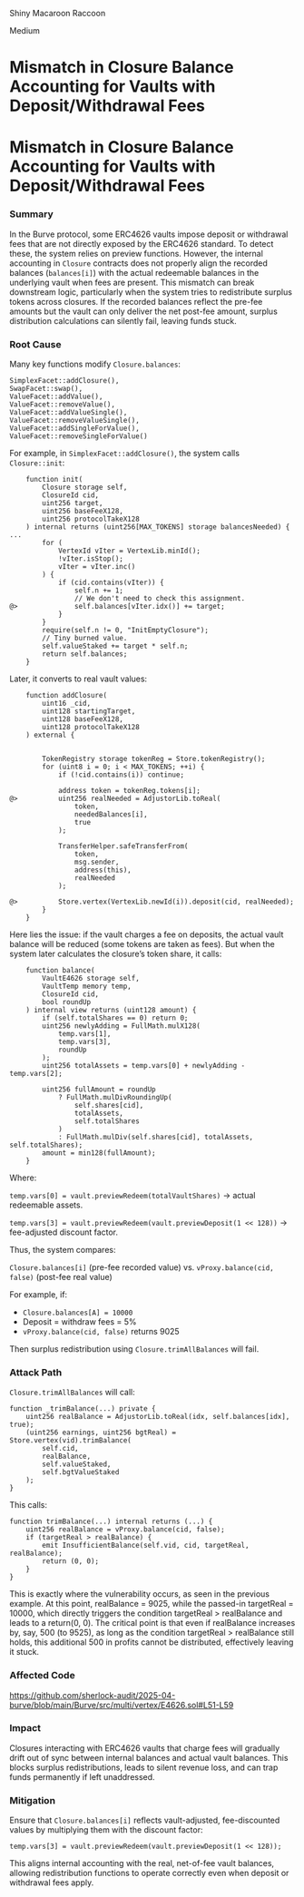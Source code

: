 Shiny Macaroon Raccoon

Medium

# Mismatch in Closure Balance Accounting for Vaults with Deposit/Withdrawal Fees

# Mismatch in Closure Balance Accounting for Vaults with Deposit/Withdrawal Fees

### Summary

In the Burve protocol, some ERC4626 vaults impose deposit or withdrawal fees that are not directly exposed by the ERC4626 standard. To detect these, the system relies on preview functions. However, the internal accounting in `Closure` contracts does not properly align the recorded balances (`balances[i]`) with the actual redeemable balances in the underlying vault when fees are present. This mismatch can break downstream logic, particularly when the system tries to redistribute surplus tokens across closures. If the recorded balances reflect the pre-fee amounts but the vault can only deliver the net post-fee amount, surplus distribution calculations can silently fail, leaving funds stuck.


### Root Cause

Many key functions modify `Closure.balances`:

```solidity
SimplexFacet::addClosure(),
SwapFacet::swap(),
ValueFacet::addValue(),
ValueFacet::removeValue(),
ValueFacet::addValueSingle(),
ValueFacet::removeValueSingle(),
ValueFacet::addSingleForValue(),
ValueFacet::removeSingleForValue()
```

For example, in `SimplexFacet::addClosure()`, the system calls `Closure::init`:

```solidity
    function init(
        Closure storage self,
        ClosureId cid,
        uint256 target,
        uint256 baseFeeX128,
        uint256 protocolTakeX128
    ) internal returns (uint256[MAX_TOKENS] storage balancesNeeded) {
...
        for (
            VertexId vIter = VertexLib.minId();
            !vIter.isStop();  
            vIter = vIter.inc()
        ) {
            if (cid.contains(vIter)) {
                self.n += 1;
                // We don't need to check this assignment.
@>              self.balances[vIter.idx()] += target;  
            }
        }
        require(self.n != 0, "InitEmptyClosure");
        // Tiny burned value.
        self.valueStaked += target * self.n;  
        return self.balances;
    }
```

Later, it converts to real vault values:

```solidity
    function addClosure(
        uint16 _cid,
        uint128 startingTarget,
        uint128 baseFeeX128,
        uint128 protocolTakeX128
    ) external {


        TokenRegistry storage tokenReg = Store.tokenRegistry();
        for (uint8 i = 0; i < MAX_TOKENS; ++i) {
            if (!cid.contains(i)) continue;

            address token = tokenReg.tokens[i];
@>          uint256 realNeeded = AdjustorLib.toReal(
                token,
                neededBalances[i],   
                true
            );

            TransferHelper.safeTransferFrom(  
                token,
                msg.sender,
                address(this),
                realNeeded
            );  

@>          Store.vertex(VertexLib.newId(i)).deposit(cid, realNeeded); 
        }
    }
```

Here lies the issue: if the vault charges a fee on deposits, the actual vault balance will be reduced (some tokens are taken as fees). But when the system later calculates the closure’s token share, it calls:

```solidity
    function balance(  
        VaultE4626 storage self,
        VaultTemp memory temp,
        ClosureId cid,
        bool roundUp
    ) internal view returns (uint128 amount) {
        if (self.totalShares == 0) return 0;
        uint256 newlyAdding = FullMath.mulX128(
            temp.vars[1],
            temp.vars[3],
            roundUp
        );
        uint256 totalAssets = temp.vars[0] + newlyAdding - temp.vars[2];

        uint256 fullAmount = roundUp
            ? FullMath.mulDivRoundingUp(
                self.shares[cid],
                totalAssets,
                self.totalShares
            )
            : FullMath.mulDiv(self.shares[cid], totalAssets, self.totalShares);
        amount = min128(fullAmount);
    }
```

Where:

`temp.vars[0] = vault.previewRedeem(totalVaultShares)` → actual redeemable assets.

`temp.vars[3] = vault.previewRedeem(vault.previewDeposit(1 << 128))` → fee-adjusted discount factor.

Thus, the system compares:

`Closure.balances[i]` (pre-fee recorded value)    vs.  `vProxy.balance(cid, false)` (post-fee real value)

For example, if:

* `Closure.balances[A] = 10000`
* Deposit  =  withdraw fees = 5%
* `vProxy.balance(cid, false)` returns 9025

Then surplus redistribution using `Closure.trimAllBalances` will fail.


### Attack Path

`Closure.trimAllBalances` will call:

```solidity
function _trimBalance(...) private {
    uint256 realBalance = AdjustorLib.toReal(idx, self.balances[idx], true);
    (uint256 earnings, uint256 bgtReal) = Store.vertex(vid).trimBalance(
        self.cid,
        realBalance,
        self.valueStaked,
        self.bgtValueStaked
    );
}
```

This calls:

```solidity
function trimBalance(...) internal returns (...) {
    uint256 realBalance = vProxy.balance(cid, false);
    if (targetReal > realBalance) {
        emit InsufficientBalance(self.vid, cid, targetReal, realBalance);
        return (0, 0);
    }
}
```

This is exactly where the vulnerability occurs, as seen in the previous example. At this point, realBalance = 9025, while the passed-in targetReal = 10000, which directly triggers the condition targetReal > realBalance and leads to a return(0, 0). The critical point is that even if realBalance increases by, say, 500 (to 9525), as long as the condition targetReal > realBalance still holds, this additional 500 in profits cannot be distributed, effectively leaving it stuck.


### Affected Code

https://github.com/sherlock-audit/2025-04-burve/blob/main/Burve/src/multi/vertex/E4626.sol#L51-L59


### Impact

Closures interacting with ERC4626 vaults that charge fees will gradually drift out of sync between internal balances and actual vault balances. This blocks surplus redistributions, leads to silent revenue loss, and can trap funds permanently if left unaddressed.


### Mitigation

Ensure that `Closure.balances[i]` reflects vault-adjusted, fee-discounted values by multiplying them with the discount factor:

```solidity
temp.vars[3] = vault.previewRedeem(vault.previewDeposit(1 << 128));
```

This aligns internal accounting with the real, net-of-fee vault balances, allowing redistribution functions to operate correctly even when deposit or withdrawal fees apply.